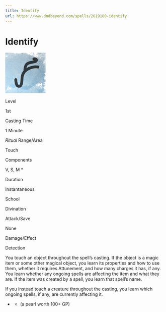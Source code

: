 ```yaml
---
title: Identify
url: https://www.dndbeyond.com/spells/2619180-identify
---
```


# Identify

![Identify](identify.png)

Level

1st

Casting Time

1 Minute

*Ritual*
Range/Area

Touch

Components

V, S, M *

Duration

Instantaneous

School

Divination

Attack/Save

None

Damage/Effect

Detection

You touch an object throughout the spell’s casting. If the object is a magic item or some other magical object, you learn its properties and how to use them, whether it requires Attunement, and how many charges it has, if any. You learn whether any ongoing spells are affecting the item and what they are. If the item was created by a spell, you learn that spell’s name.

If you instead touch a creature throughout the casting, you learn which ongoing spells, if any, are currently affecting it.

* - (a pearl worth 100+ GP)